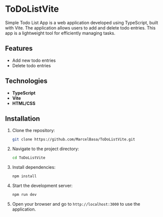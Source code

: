 # ToDoListVite

Simple Todo List App is a web application developed using TypeScript, built with Vite. The application allows users to add and delete todo entries. This app is a lightweight tool for efficiently managing tasks.

## Features
- Add new todo entries
- Delete todo entries

## Technologies
- **TypeScript**
- **Vite**
- **HTML/CSS**

## Installation
1. Clone the repository:
    ```sh
    git clone https://github.com/MarcelBasa/ToDoListVite.git
    ```
2. Navigate to the project directory:
    ```sh
    cd ToDoListVite
    ```
3. Install dependencies:
    ```sh
    npm install
    ```
4. Start the development server:
    ```sh
    npm run dev
    ```
5. Open your browser and go to `http://localhost:3000` to use the application.
